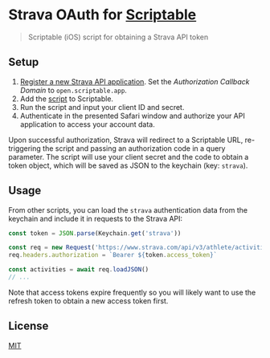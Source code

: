 # Strava OAuth for [Scriptable](https://scriptable.app)

> Scriptable (iOS) script for obtaining a Strava API token

## Setup

1. [Register a new Strava API application](https://developers.strava.com/docs/getting-started/#account). Set the _Authorization Callback Domain_ to `open.scriptable.app`.
2. Add the [script](strava-oauth.js) to Scriptable.
3. Run the script and input your client ID and secret.
4. Authenticate in the presented Safari window and authorize your API application to access your account data.

Upon successful authorization, Strava will redirect to a Scriptable URL, re-triggering the script and passing an authorization code in a query parameter. The script will use your client secret and the code to obtain a token object, which will be saved as JSON to the keychain (key: `strava`).

## Usage

From other scripts, you can load the `strava` authentication data from the keychain and include it in requests to the Strava API:

```js
const token = JSON.parse(Keychain.get('strava'))

const req = new Request('https://www.strava.com/api/v3/athlete/activities')
req.headers.authorization = `Bearer ${token.access_token}`

const activities = await req.loadJSON()
// ...
```

Note that access tokens expire frequently so you will likely want to use the refresh token to obtain a new access token first.

## License

[MIT](LICENSE)
